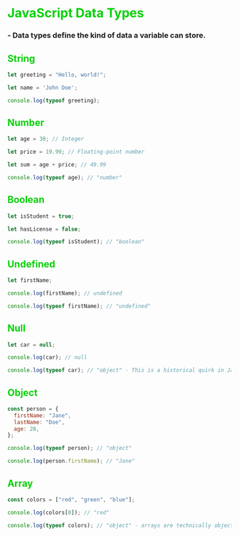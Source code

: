 # <span style="color: #00D100">JavaScript Data Types</span>

### - Data types define the kind of data a variable can store.



## <span style="color:#00D100">String</span>
```javascript
let greeting = "Hello, world!";

let name = 'John Doe';

console.log(typeof greeting);
```

## <span style="color:#00D100">Number</span>
```javascript
let age = 30; // Integer

let price = 19.99; // Floating-point number

let sum = age + price; // 49.99

console.log(typeof age); // "number"
```

## <span style="color:#00D100">Boolean</span>
```javascript
let isStudent = true;

let hasLicense = false;

console.log(typeof isStudent); // "boolean"
```

## <span style="color:#00D100">Undefined</span>
```javascript
let firstName;

console.log(firstName); // undefined

console.log(typeof firstName); // "undefined"
```

## <span style="color:#00D100">Null</span>
```javascript
let car = null;

console.log(car); // null

console.log(typeof car); // "object" - This is a historical quirk in JavaScript
```

## <span style="color:#00D100">Object</span>
```javascript
const person = {
  firstName: "Jane",
  lastName: "Doe",
  age: 28,
};

console.log(typeof person); // "object"

console.log(person.firstName); // "Jane"
```

## <span style="color:#00D100">Array</span>
```javascript
const colors = ["red", "green", "blue"];

console.log(colors[0]); // "red"

console.log(typeof colors); // "object" - arrays are technically objects
```